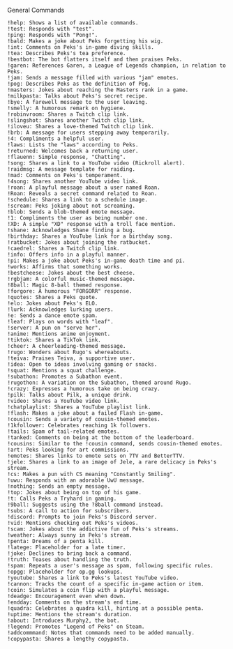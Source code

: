 General Commands

    !help: Shows a list of available commands.
    !test: Responds with "test".
    !ping: Responds with "Pong!".
    !bald: Makes a joke about Peks forgetting his wig.
    !int: Comments on Peks's in-game diving skills.
    !tea: Describes Peks's tea preference.
    !bestbot: The bot flatters itself and then praises Peks.
    !garen: References Garen, a League of Legends champion, in relation to Peks.
    !jam: Sends a message filled with various "jam" emotes.
    !pog: Describes Peks as the definition of Pog.
    !masters: Jokes about reaching the Masters rank in a game.
    !milkpasta: Talks about Peks's secret recipe.
    !bye: A farewell message to the user leaving.
    !smelly: A humorous remark on hygiene.
    !robinvroom: Shares a Twitch clip link.
    !slingshot: Shares another Twitch clip link.
    !iloveu: Shares a love-themed Twitch clip link.
    !brb: A message for users stepping away temporarily.
    !4: Compliments a helpful user.
    !laws: Lists the "laws" according to Peks.
    !returned: Welcomes back a returning user.
    !flauenn: Simple response, "Chatting".
    !song: Shares a link to a YouTube video (Rickroll alert).
    !raidmsg: A message template for raiding.
    !mad: Comments on Peks's temperament.
    !4song: Shares another YouTube video link.
    !roan: A playful message about a user named Roan.
    !Roan: Reveals a secret command related to Roan.
    !schedule: Shares a link to a schedule image.
    !scream: Peks joking about not screaming.
    !blob: Sends a blob-themed emote message.
    !1: Compliments the user as being number one.
    !XD: A simple "XD" response with a troll face mention.
    !shane: Acknowledges Shane finding a bug.
    !birthday: Shares a YouTube link for a birthday song.
    !ratbucket: Jokes about joining the ratbucket.
    !caedrel: Shares a Twitch clip link.
    !info: Offers info in a playful manner.
    !pi: Makes a joke about Peks's in-game death time and pi.
    !works: Affirms that something works.
    !bestcheese: Jokes about the best cheese.
    !rgbjam: A colorful music-themed message.
    !8ball: Magic 8-ball themed response.
    !forgore: A humorous "FORGORR" response.
    !quotes: Shares a Peks quote.
    !elo: Jokes about Peks's ELO.
    !lurk: Acknowledges lurking users.
    !e: Sends a dance emote spam.
    !leaf: Plays on words with "leaf".
    !server: A pun on "serve her".
    !anime: Mentions anime enjoyment.
    !tiktok: Shares a TikTok link.
    !cheer: A cheerleading-themed message.
    !rugo: Wonders about Rugo's whereabouts.
    !teiva: Praises Teiva, a supportive user.
    !idea: Open to ideas involving gaming or snacks.
    !squat: Mentions a squat challenge.
    !subathon: Promotes a Subathon event.
    !rugothon: A variation on the Subathon, themed around Rugo.
    !crazy: Expresses a humorous take on being crazy.
    !pilk: Talks about Pilk, a unique drink.
    !video: Shares a YouTube video link.
    !chatplaylist: Shares a YouTube playlist link.
    !flash: Makes a joke about a failed Flash in-game.
    !cousin: Sends a variety of cousin-themed emotes.
    !1kfollower: Celebrates reaching 1k followers.
    !tails: Spam of tail-related emotes.
    !tanked: Comments on being at the bottom of the leaderboard.
    !cousins: Similar to the !cousin command, sends cousin-themed emotes.
    !art: Peks looking for art commissions.
    !emotes: Shares links to emote sets on 7TV and BetterTTV.
    !jele: Shares a link to an image of Jele, a rare delicacy in Peks's stream.
    !cs: Makes a pun with CS meaning "Constantly Smiling".
    !uwu: Responds with an adorable UwU message.
    !nothing: Sends an empty message.
    !top: Jokes about being on top of his game.
    !t: Calls Peks a Tryhard in gaming.
    !9ball: Suggests using the ?8ball command instead.
    !subs: A call to action for subscribers.
    !discord: Prompts to join Peks's Discord server.
    !vid: Mentions checking out Peks's videos.
    !scam: Jokes about the addictive fun of Peks's streams.
    !weather: Always sunny in Peks's stream.
    !penta: Dreams of a penta kill.
    !latege: Placeholder for a late timer.
    !joke: Declines to bring back a command.
    !truth: Teases about handling the truth.
    !spam: Repeats a user's message as spam, following specific rules.
    !opgg: Placeholder for op.gg lookups.
    !youtube: Shares a link to Peks's latest YouTube video.
    !cannon: Tracks the count of a specific in-game action or item.
    !coin: Simulates a coin flip with a playful message.
    !deadge: Encouragement even when down.
    !endday: Comments on the stream's end time.
    !quadra: Celebrates a quadra kill, hinting at a possible penta.
    !uptime: Mentions the stream's duration.
    !about: Introduces Murphy2, the bot.
    !legend: Promotes "Legend of Peks" on Steam.
    !addcommmand: Notes that commands need to be added manually.
    !copypasta: Shares a lengthy copypasta.

